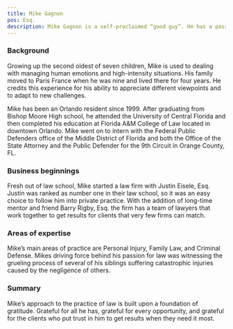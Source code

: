 ```yaml
---
title: Mike Gagnon
pos: Esq.
description: Mike Gagnon is a self-proclaimed “good guy”. He has a passion for justice and cares even more about people. Litigation is not for everyone, and probably not for him, but his ability to deal with nonsense and his love for arguing tough issues head-on has produced great results. Gratitude is a way of life for Mike.
---
```

### Background ###

Growing up the second oldest of seven children, Mike is used to dealing with managing human emotions and high-intensity situations. His family moved to Paris France when he was nine and lived there for four years. He credits this experience for his ability to appreciate different viewpoints and to adapt to new challenges.

Mike has been an Orlando resident since 1999. After graduating from Bishop Moore High school, he attended the University of Central Florida and then completed his education at Florida A&M College of Law located in downtown Orlando. Mike went on to intern with the Federal Public Defenders office of the Middle District of Florida and both the Office of the State Attorney and the Public Defender for the 9th Circuit in Orange County, FL.

### Business beginnings ###

Fresh out of law school, Mike started a law firm with Justin Eisele, Esq. Justin was ranked as number one in their law school, so it was an easy choice to follow him into private practice. With the addition of long-time mentor and friend Barry Rigby, Esq. the firm has a team of lawyers that work together to get results for clients that very few firms can match.

### Areas of expertise ###

Mike’s main areas of practice are Personal Injury, Family Law, and Criminal Defense. Mikes driving force behind his passion for law was witnessing the grueling process of several of his siblings suffering catastrophic injuries caused by the negligence of others.

### Summary ###

Mike’s approach to the practice of law is built upon a foundation of gratitude. Grateful for all he has, grateful for every opportunity, and grateful for the clients who put trust in him to get results when they need it most.
